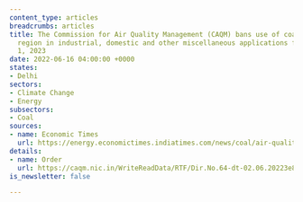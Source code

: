 ```yaml
---
content_type: articles
breadcrumbs: articles
title: The Commission for Air Quality Management (CAQM) bans use of coal in Delhi-NCR
  region in industrial, domestic and other miscellaneous applications from January
  1, 2023
date: 2022-06-16 04:00:00 +0000
states:
- Delhi
sectors:
- Climate Change
- Energy
subsectors:
- Coal
sources:
- name: Economic Times
  url: https://energy.economictimes.indiatimes.com/news/coal/air-quality-panel-bans-use-of-coal-in-delhi-ncr-from-next-year/92078638
details:
- name: Order
  url: https://caqm.nic.in/WriteReadData/RTF/Dir.No.64-dt-02.06.20223e8419cb-1289-42f7-b64d-1cff8c83f10a.pdf
is_newsletter: false

---
```

